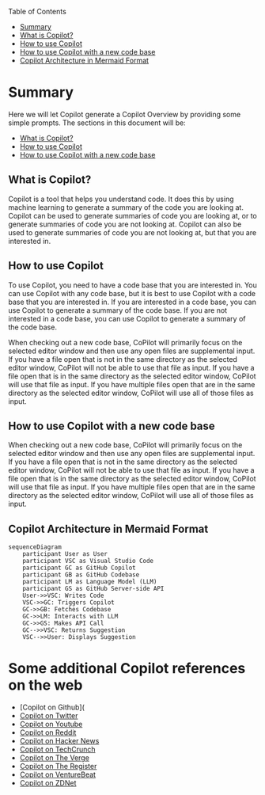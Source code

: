 Table of Contents

* [Summary](#summary)
* [What is Copilot?](#what-is-copilot)
* [How to use Copilot](#how-to-use-copilot)
* [How to use Copilot with a new code base](#how-to-use-copilot-with-a-new-code-base)
* [Copilot Architecture in Mermaid Format](#copilot-architecture-in-mermaid-format)


# Summary

Here we will let Copilot generate a Copilot Overview by providing some simple prompts. The sections in this document will be:

* [What is Copilot?](#what-is-copilot)
* [How to use Copilot](#how-to-use-copilot)
* [How to use Copilot with a new code base](#how-to-use-copilot-with-a-new-code-base)

## What is Copilot?

Copilot is a tool that helps you understand code.  It does this by using machine learning to generate a summary of the code you are looking at.  Copilot can be used to generate summaries of code you are looking at, or to generate summaries of code you are not looking at.  Copilot can also be used to generate summaries of code you are not looking at, but that you are interested in.

## How to use Copilot

To use Copilot, you need to have a code base that you are interested in.  You can use Copilot with any code base, but it is best to use Copilot with a code base that you are interested in.  If you are interested in a code base, you can use Copilot to generate a summary of the code base.  If you are not interested in a code base, you can use Copilot to generate a summary of the code base.

When checking out a new code base, CoPilot will primarily focus on the selected editor window and then use any open files are supplemental input.   If you have a file open that is not in the same directory as the selected editor window, CoPilot will not be able to use that file as input.  If you have a file open that is in the same directory as the selected editor window, CoPilot will use that file as input.  If you have multiple files open that are in the same directory as the selected editor window, CoPilot will use all of those files as input.

## How to use Copilot with a new code base

When checking out a new code base, CoPilot will primarily focus on the selected editor window and then use any open files are supplemental input.   If you have a file open that is not in the same directory as the selected editor window, CoPilot will not be able to use that file as input.  If you have a file open that is in the same directory as the selected editor window, CoPilot will use that file as input.  If you have multiple files open that are in the same directory as the selected editor window, CoPilot will use all of those files as input.

## Copilot Architecture in Mermaid Format

```mermaid
sequenceDiagram
    participant User as User
    participant VSC as Visual Studio Code
    participant GC as GitHub Copilot
    participant GB as GitHub Codebase
    participant LM as Language Model (LLM)
    participant GS as GitHub Server-side API
    User->>VSC: Writes Code
    VSC->>GC: Triggers Copilot
    GC->>GB: Fetches Codebase
    GC->>LM: Interacts with LLM
    GC->>GS: Makes API Call
    GC-->>VSC: Returns Suggestion
    VSC-->>User: Displays Suggestion
```

# Some additional Copilot references on the web

* [Copilot on Github]( 
* [Copilot on Twitter](https://twitter.com/githubcopilot)
* [Copilot on Youtube](https://www.youtube.com/watch?v=9l7NzDwQDjw)
* [Copilot on Reddit](https://www.reddit.com/r/github/comments/ou0q7j/github_copilot/)
* [Copilot on Hacker News](https://news.ycombinator.com/item?id=27738444)
* [Copilot on TechCrunch](https://techcrunch.com/2021/06/29/github-launches-copilot-a-technical-co-pilot-for-programmers/)
* [Copilot on The Verge](https://www.theverge.com/2021/6/29/22555092/github-copilot-ai-pair-programming-tool-openai-codex)
* [Copilot on The Register](https://www.theregister.com/2021/06/29/github_copilot/)
* [Copilot on VentureBeat](https://venturebeat.com/2021/06/29/github-copilot-uses-ai-to-help-developers-write-code/)
* [Copilot on ZDNet](https://www.zdnet.com/article/github-copilot-ai-pairs-programmers-with-their-perfect-code-companion/)


